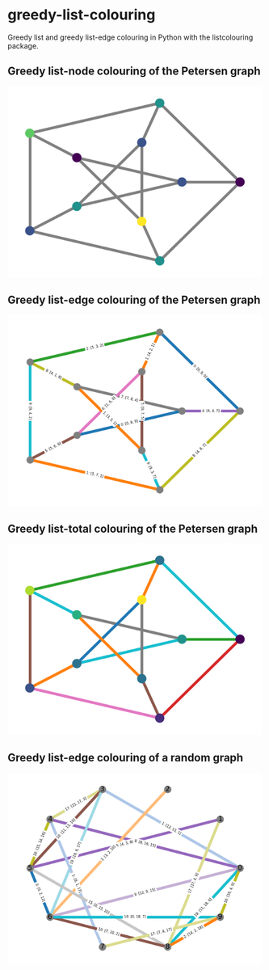 # greedy-list-colouring

Greedy list and greedy list-edge colouring in Python with the listcolouring package.

## Greedy list-node colouring of the Petersen graph

![](png/petersen-shell-node.png)

## Greedy list-edge colouring of the Petersen graph

![](png/petersen-shell.png)

## Greedy list-total colouring of the Petersen graph

![](png/petersen-shell-total.png)

## Greedy list-edge colouring of a random graph

![](png/random-graph.png)

